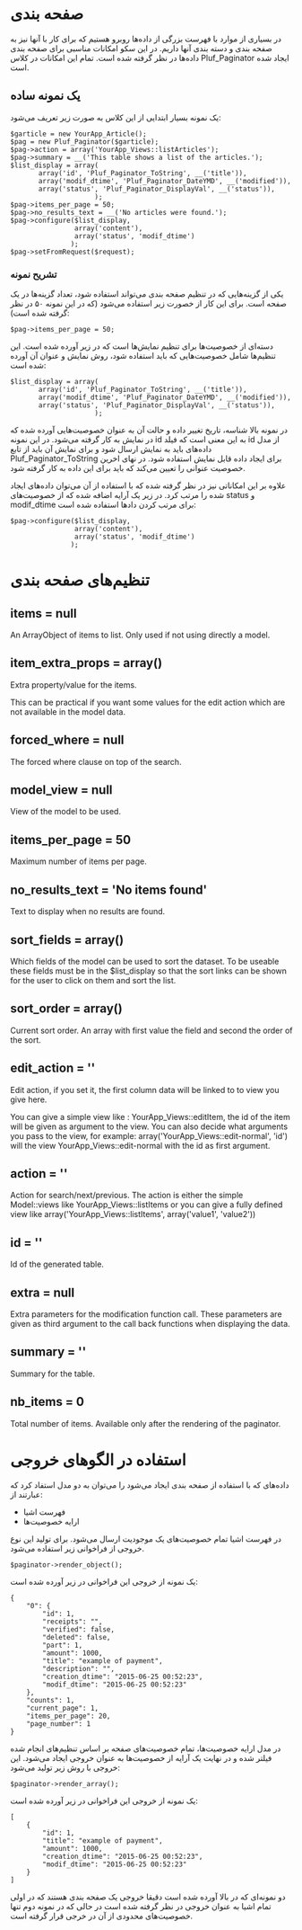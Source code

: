 # صفحه بندی

در بسیاری از موارد با فهرست بزرگی از داده‌ها روبرو هستیم که برای کار با آنها نیز به صفحه بندی و دسته بندی آنها داریم. در این سکو امکانات مناسبی برای صفحه بندی داده‌ها در نظر گرفته شده است. تمام این امکانات در کلاس Pluf_Paginator ایجاد شده است.


## یک نمونه ساده

یک نمونه بسیار ابتدایی از این کلاس به صورت زیر تعریف می‌شود:

	$garticle = new YourApp_Article();
	$pag = new Pluf_Paginator($garticle);
	$pag->action = array('YourApp_Views::listArticles');
	$pag->summary = __('This table shows a list of the articles.');
	$list_display = array(
	       array('id', 'Pluf_Paginator_ToString', __('title')),
	       array('modif_dtime', 'Pluf_Paginator_DateYMD', __('modified')),
	       array('status', 'Pluf_Paginator_DisplayVal', __('status')), 
	                     );
	$pag->items_per_page = 50;
	$pag->no_results_text = __('No articles were found.');
	$pag->configure($list_display, 
	                array('content'), 
	                array('status', 'modif_dtime')
	               );
	$pag->setFromRequest($request);

### تشریح نمونه 

یکی از گزینه‌هایی که در تنظیم صفحه بندی می‌تواند استفاده شود، تعداد گزینه‌ها در یک صفحه است. برای این کار از خصورت زیر استفاده می‌شود (که در این نمونه ۵۰ در نظر گرفته شده است):

	$pag->items_per_page = 50;

دسته‌ای از خصوصیت‌ها برای تنظیم نمایش‌ها است که در زیر آورده شده است. این تنظیم‌ها شامل خصوصیت‌هایی که باید استفاده شود، روش نمایش و عنوان آن آورده شده است:

	$list_display = array(
	       array('id', 'Pluf_Paginator_ToString', __('title')),
	       array('modif_dtime', 'Pluf_Paginator_DateYMD', __('modified')),
	       array('status', 'Pluf_Paginator_DisplayVal', __('status')), 
	                     );

در نمونه بالا شناسه، تاریخ تغییر داده و حالت آن به عنوان خصوصیت‌هایی آورده شده که در نمایش به کار گرفته می‌شود. در این نمونه id به این معنی است که فیلد id از مدل داده‌های باید به نمایش ارسال شود و برای نمایش آن باید از تابع Pluf_Paginator_ToString‌ برای ایجاد داده قابل نمایش استفاده شود. در نهای اخرین خصوصیت عنوانی را تعیین می‌کند که باید برای این داده به کار گرفته شود.

علاوه بر این امکاناتی نیز در نظر گرفته شده که با استفاده از آن می‌توان داده‌های ایجاد شده را مرتب کرد. در زیر یک آرایه اضافه شده که از خصوصیت‌های status و modif_dtime برای مرتب کردن دادها استفاده شده است:

	$pag->configure($list_display, 
	                array('content'), 
	                array('status', 'modif_dtime')
	               );

# تنظیم‌های صفحه بندی


## items = null

An ArrayObject of items to list. Only used if not using directly a model.

## item_extra_props = array()

Extra property/value for the items.

This can be practical if you want some values for the edit action which are not available in the model data.

## forced_where = null

The forced where clause on top of the search.

## model_view = null

View of the model to be used.

## items_per_page = 50

Maximum number of items per page.

## no_results_text = 'No items found'

Text to display when no results are found.

## sort_fields = array()

Which fields of the model can be used to sort the dataset. To be useable these fields must be in the $list_display so that the sort links can be shown for the user to click on them and sort the list.

## sort_order = array()

Current sort order. An array with first value the field and second the order of the sort.

## edit_action = ''

Edit action, if you set it, the first column data will be linked to to view you give here.

You can give a simple view like : YourApp_Views::editItem, the id of the item will be given as argument to the view. You can also decide what arguments you pass to the view, for example: array('YourApp_Views::edit-normal', 'id') will the view YourApp_Views::edit-normal with the id as first argument.

## action = ''

Action for search/next/previous. The action is either the simple Model::views like YourApp_Views::listItems or you can give a fully defined view like array('YourApp_Views::listItems', array('value1', 'value2'))

## id = ''

Id of the generated table.

## extra = null

Extra parameters for the modification function call. These parameters are given as third argument to the call back functions when displaying the data.

## summary = ''

Summary for the table.

## nb_items = 0

Total number of items. Available only after the rendering of the paginator.

# استفاده در الگوهای خروجی

داده‌های که با استفاده از صفحه بندی ایجاد می‌شود را می‌توان به دو مدل استفاد کرد که عبارتند از:

- فهرست اشیا
- ارایه خصوصیت‌ها

در فهرست اشیا تمام خصوصیت‌های یک موجودیت ارسال می‌شود. برای تولید این نوع خروجی از فراخوانی زیر استفاده می‌شود.

	$paginator->render_object();

یک نمونه از خروجی این فراخوانی در زیر آورده شده است:

	{
	    "0": {
	        "id": 1,
	        "receipts": "",
	        "verified": false,
	        "deleted": false,
	        "part": 1,
	        "amount": 1000,
	        "title": "example of payment",
	        "description": "",
	        "creation_dtime": "2015-06-25 00:52:23",
	        "modif_dtime": "2015-06-25 00:52:23"
	    },
	    "counts": 1,
	    "current_page": 1,
	    "items_per_page": 20,
	    "page_number": 1
	}

در مدل ارایه خصوصیت‌ها، تمام خصوصیت‌های صفحه بر اساس تنظیم‌های انجام شده فیلتر شده و در نهایت یک آرایه از خصوصیت‌ها به عنوان خروجی ایجاد می‌شود. این خروجی با روش زیر تولید می‌شود:

	$paginator->render_array();

یک نمونه از خروجی این فراخوانی در زیر آورده شده است:

	[
	    {
	        "id": 1,
	        "title": "example of payment",
	        "amount": 1000,
	        "creation_dtime": "2015-06-25 00:52:23",
	        "modif_dtime": "2015-06-25 00:52:23"
	    }
	]

دو نمونه‌ای که در بالا آورده شده است دقیقا خروجی یک صفحه بندی هستند که در اولی تمام اشیا به عنوان خروجی در نظر گرفته شده است در حالی که در نمونه دوم تنها خصوصیت‌های محدودی از آن در خرجی قرار گرفته است.
